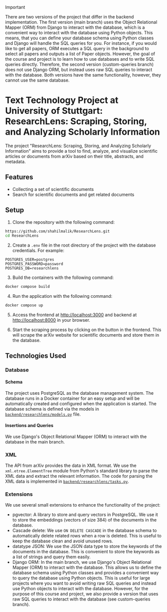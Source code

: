 > [!IMPORTANT]  
> There are two versions of the project that differ in the backend implementation. The first version (main branch) uses
the Object Relational Mapper (ORM) from Django to interact with the database, which is a convenient way to interact with
the database using Python objects. This means, that you can define your database schema using Python classes and Django
will handle the SQL queries for you. For instance, if you would like to get all papers, ORM executes a SQL query in the 
background to select all papers and outputs a list of Paper objects. However, the goal of the course and project is to
learn how to use databases and to write SQL queries directly. Therefore, the second version (custom-queries branch) does
not use Django ORM, but instead uses raw SQL queries to interact with the database. Both versions have the same functionality, however, they cannot use the same database.

# Text Technology Project at University of Stuttgart: ResearchLens: Scraping, Storing, and Analyzing Scholarly Information

The project "ResearchLens: Scraping, Storing, and Analyzing Scholarly Information" aims to provide
a tool to find, analyze, and visualize scientific articles or documents from arXiv based on their title,
abstracts, and metadata.

## Features

- Collecting a set of scientific documents
- Search for scientific documents and get related documents

## Setup

1. Clone the repository with the following command:
```bash
https://github.com/shahilmalik/ResearchLens.git
cd ResearchLens
```

2. Create a `.env` file in the root directory of the project with the database credentials. For example:
```env
POSTGRES_USER=postgres
POSTGRES_PASSWORD=password
POSTGRES_DB=researchlens
```

3. Build the containers with the following command:
```bash
docker compose build
```

4. Run the application with the following command:
```bash
docker compose up
```

5. Access the frontend at [http://localhost:3000](http://localhost:3000) and backend at [http://localhost:8000](http://localhost:8000) in your browser.


6. Start the scraping process by clicking on the button in the frontend. This will scrape the arXiv website for scientific documents and store them in the database.

## Technologies Used

### Database

#### Schema
The project uses PostgreSQL as the database management system. The database runs in a Docker container for an easy setup
and will be automatically created and configured when the application is started. The database schema is defined via the models in
[`backend/researchlens/models.py`](backend/researchlens/models.py) file.

#### Insertions and Queries
We use Django's Object Relational Mapper (ORM) to interact with the database in the main branch.

### XML
The API from arXiv provides the data in XML format. We use the `xml.etree.ElementTree` module from Python's standard library
to parse the XML data and extract the relevant information. The code for parsing the XML data is implemented in
[`backend/researchlens/tasks.py`](backend/researchlens/tasks.py).

### Extensions
We use several small extensions to enhance the functionality of the project:
- pgvector: A library to store and query vectors in PostgreSQL. We use it to store the embeddings (vectors of size 384) of the documents in the database.
- Cascade delete: We use `ON DELETE CASCADE` in the database schema to automatically delete related rows when a row is deleted. This is useful to keep the database clean and avoid unused rows. 
- datatype JSON: We use the JSON data type to store the keywords of the documents in the database. This is convenient to store
  the keywords as a list of strings and query them easily.
- Django ORM: In the main branch, we use Django's Object Relational Mapper (ORM) to interact with the database. This allows us to define the database schema using Python classes and provides a convenient way to query the database using Python objects. This is useful for large projects where you want to avoid writing raw SQL queries and instead use Python objects to interact with the database. However, for the purpose of this course and project, we also provide a version that uses raw SQL queries to interact with the database (see custom-queries branch).